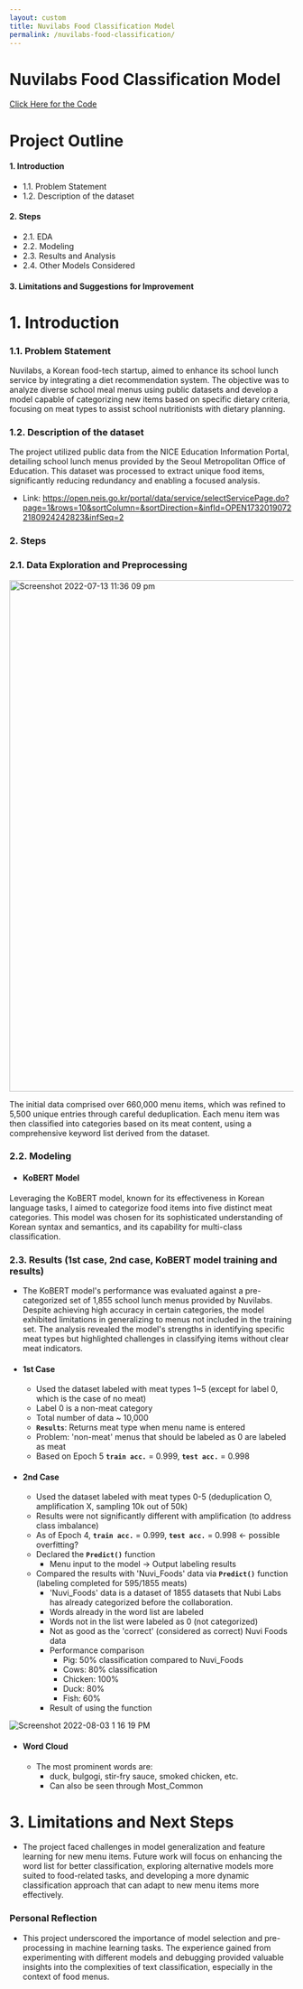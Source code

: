 ```yaml
---
layout: custom
title: Nuvilabs Food Classification Model 
permalink: /nuvilabs-food-classification/
---
```


# Nuvilabs Food Classification Model 

[Click Here for the Code](https://github.com/hyunstar11/Portfolio/blob/main/ML%26DL/DL/%EA%B8%89%EC%8B%9D%20%EC%8B%9D%EB%8B%A8%20%EC%B6%94%EC%B2%9C%20%EC%8B%9C%EC%8A%A4%ED%85%9C%EC%9D%84%20%EC%9C%84%ED%95%9C%20%EC%9D%8C%EC%8B%9D%20%EB%A9%94%EB%89%B4%20%EB%B6%84%EB%A5%98%EB%AA%A8%EB%8D%B8%20%EA%B0%9C%EB%B0%9C%20/AI_10_%E1%84%8B%E1%85%B5%E1%86%B7%E1%84%80%E1%85%B2%E1%84%92%E1%85%A7%E1%86%AB_CS2_%E1%84%82%E1%85%AE%E1%84%87%E1%85%B5%E1%84%85%E1%85%A2%E1%86%B8.ipynb)

# Project Outline 

#### 1. Introduction
- 1.1. Problem Statement 
- 1.2. Description of the dataset 

#### 2. Steps
- 2.1. EDA 
- 2.2. Modeling
- 2.3. Results and Analysis 
- 2.4. Other Models Considered  

#### 3. Limitations and Suggestions for Improvement  

# 1. Introduction 
### 1.1. Problem Statement 
Nuvilabs, a Korean food-tech startup, aimed to enhance its school lunch service by integrating a diet recommendation system. The objective was to analyze diverse school meal menus using public datasets and develop a model capable of categorizing new items based on specific dietary criteria, focusing on meat types to assist school nutritionists with dietary planning.

### 1.2. Description of the dataset 
The project utilized public data from the NICE Education Information Portal, detailing school lunch menus provided by the Seoul Metropolitan Office of Education. This dataset was processed to extract unique food items, significantly reducing redundancy and enabling a focused analysis.
- Link: https://open.neis.go.kr/portal/data/service/selectServicePage.do?page=1&rows=10&sortColumn=&sortDirection=&infId=OPEN17320190722180924242823&infSeq=2

### 2. Steps

### 2.1. Data Exploration and Preprocessing
<img width="906" alt="Screenshot 2022-07-13 11:36 09 pm" src="https://user-images.githubusercontent.com/90128775/178760402-e4c9a82e-a128-4fe7-a5e4-83dcf2792653.png">

The initial data comprised over 660,000 menu items, which was refined to 5,500 unique entries through careful deduplication. Each menu item was then classified into categories based on its meat content, using a comprehensive keyword list derived from the dataset.

### 2.2. Modeling 
- #### KoBERT Model
Leveraging the KoBERT model, known for its effectiveness in Korean language tasks, I aimed to categorize food items into five distinct meat categories. This model was chosen for its sophisticated understanding of Korean syntax and semantics, and its capability for multi-class classification.

### 2.3. Results (1st case, 2nd case, KoBERT model training and results) 
- The KoBERT model's performance was evaluated against a pre-categorized set of 1,855 school lunch menus provided by Nuvilabs. Despite achieving high accuracy in certain categories, the model exhibited limitations in generalizing to menus not included in the training set. The analysis revealed the model's strengths in identifying specific meat types but highlighted challenges in classifying items without clear meat indicators.
 
- #### 1st Case 
  - Used the dataset labeled with meat types 1~5 (except for label 0, which is the case of no meat)
  - Label 0 is a non-meat category  
  - Total number of data ~ 10,000
  - **`Results`**: Returns meat type when menu name is entered 
  - Problem: 'non-meat' menus that should be labeled as 0 are labeled as meat 
  - Based on Epoch 5 **`train acc.`** = 0.999, **`test acc.`** = 0.998 

- #### 2nd Case 
  - Used the dataset labeled with meat types 0-5 (deduplication O, amplification X, sampling 10k out of 50k)
  - Results were not significantly different with amplification (to address class imbalance)  
  - As of Epoch 4, **`train acc.`** = 0.999, **`test acc.`** = 0.998 <- possible overfitting? 
  - Declared the **`Predict()`** function 
    - Menu input to the model -> Output labeling results 
  - Compared the results with 'Nuvi_Foods' data via **`Predict()`** function (labeling completed for 595/1855 meats)
    - 'Nuvi_Foods' data is a dataset of 1855 datasets that Nubi Labs has already categorized before the collaboration.
    - Words already in the word list are labeled 
    - Words not in the list were labeled as 0 (not categorized) 
    - Not as good as the 'correct' (considered as correct) Nuvi Foods data  
    - Performance comparison 
      - Pig: 50% classification compared to Nuvi_Foods 
      - Cows: 80% classification
      - Chicken: 100%
      - Duck: 80%
      - Fish: 60%
    - Result of using the function 
  
![Screenshot 2022-08-03 1 16 19 PM](https://user-images.githubusercontent.com/90128775/182523089-07a1f4d2-3994-4a4a-8856-195d4f69ea47.png)

- #### Word Cloud 
  - The most prominent words are:
    - duck, bulgogi, stir-fry sauce, smoked chicken, etc. 
    - Can also be seen through Most_Common

# 3. Limitations and Next Steps 
- The project faced challenges in model generalization and feature learning for new menu items. Future work will focus on enhancing the word list for better classification, exploring alternative models more suited to food-related tasks, and developing a more dynamic classification approach that can adapt to new menu items more effectively.

### Personal Reflection 
- This project underscored the importance of model selection and pre-processing in machine learning tasks. The experience gained from experimenting with different models and debugging provided valuable insights into the complexities of text classification, especially in the context of food menus.
